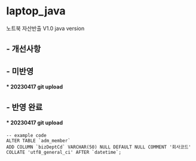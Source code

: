 # laptop_java

노트북 자산반출 V1.0 java version

## - 개선사항

## - 미반영 

#### \* 20230417 git upload 

## - 반영 완료

#### \* 20230417 git upload

```
-- example code
ALTER TABLE `adm_member`
ADD COLUMN `bizDeptCd` VARCHAR(50) NULL DEFAULT NULL COMMENT '회사코드' COLLATE 'utf8_general_ci' AFTER `datetime`;
```
